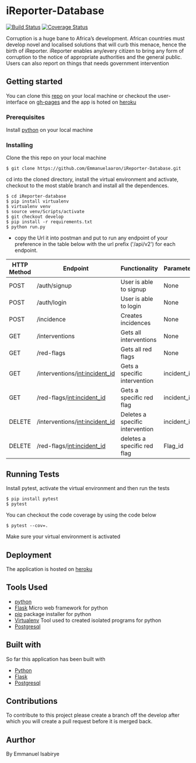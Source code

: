 # iReporter-Database
[![Build Status](https://travis-ci.org/Emmanuelaaron/iReporter-Database.svg?branch=develop)](https://travis-ci.org/Emmanuelaaron/iReporter-Database)
[![Coverage Status](https://coveralls.io/repos/github/Emmanuelaaron/iReporter-Database/badge.svg?branch=develop)](https://coveralls.io/github/Emmanuelaaron/iReporter-Database?branch=develop)

Corruption is a huge bane to Africa’s development. African countries must develop novel and localised solutions that will curb this menace, hence the birth of iReporter. iReporter enables any/every citizen to bring any form of corruption to the notice of appropriate authorities and the general public. Users can also report on things that needs government intervention

## Getting started
You can clone this [repo](https://github.com/Emmanuelaaron/iReporter-Database.git) on your local machine or checkout the user-interface on [gh-pages](https://emmanuelaaron.github.io/iReporter/UI/temps/start_page) and the app is hoted on [heroku](https://ireporter-d-b.herokuapp.com/api/v2)

### Prerequisites
Install [python](https://www.python.org/downloads/release/python-371/) on your local machine

### Installing
Clone the this repo on your local machine
```
$ git clone https://github.com/Emmanuelaaron/iReporter-Database.git
```
cd into the cloned directory, install the virtual environment and activate, checkout to the most stable branch and install all the dependences.
```
$ cd iReporter-database
$ pip install virtualenv
$ virtualenv venv
$ source venv/Scripts/activate
$ git checkout develop
$ pip install -r requirements.txt
$ python run.py
```
* copy the Url it into postman and put to run any endpoint of your preference in the table below with the url prefix ('/api/v2') for each endpoint.

HTTP Method | Endpoint | Functionality | Parameters 
------------|----------|---------------|------------
POST | /auth/signup | User is able to signup | None
POST | /auth/login | User is able to login | None
POST | /incidence | Creates incidences| None
GET | /interventions| Gets all interventions| None
GET | /red-flags | Gets all red flags | None
GET | /interventions/<int:incident_id> | Gets a specific intervention | incident_id 
GET | /red-flags/<int:incident_id> | Gets a specific red flag | incident_id
DELETE | /interventions/<int:incident_id> | Deletes a specific intervention | incident_id
DELETE | /red-flags/<int:incident_id> | deletes a specific red flag | Flag_id

## Running Tests
Install pytest, activate the virtual environment and then run the tests
```
$ pip install pytest
$ pytest
```
You can checkout the code coverage by using the code below
```
$ pytest --cov=.
```
Make sure your virtual environment is activated

## Deployment
The application is hosted on [heroku](https://ireporter-d-b.herokuapp.com/api/v2)

## Tools Used
* [python](https://www.python.org/downloads/release/python-371/)
* [Flask](http://flask.pocoo.org/) Micro web framework for python
* [pip](https://pip.pypa.io/en/stable/) package installer for python
* [Virtualenv](https://virtualenv.pypa.io/en/stable/) Tool used to created isolated programs for python
* [Postgresql](https://www.postgresql.org/docs/11/index.html)

## Built with
So far this application has been built with
* [Python](https://www.python.org/downloads/release/python-371/)
* [Flask](http://flask.pocoo.org/)
* [Postgresql](https://www.postgresql.org/docs/11/index.html)


## Contributions
To contribute to this project please create a branch off the develop after which you will create a pull request before it is merged back.

## Aurthor
By Emmanuel Isabirye
